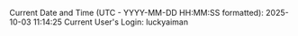 Current Date and Time (UTC - YYYY-MM-DD HH:MM:SS formatted): 2025-10-03 11:14:25
Current User's Login: luckyaiman
